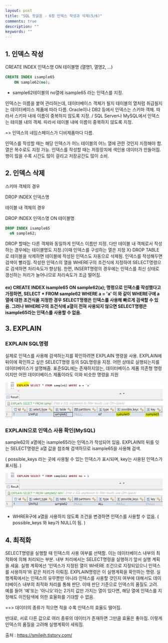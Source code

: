 ```yaml
---
layout: post
title: "SQL 첫걸음 - 6장 인덱스 작성과 삭제(5/6)" 
comments: true
description: ""
keywords: ""
---
```


## 1. 인덱스 작성

CREATE INDEX 인덱스명 ON 테이블명 (열명1, 열명2, ...)

```sql
CREATE INDEX isample65  
    ON sample62(no); 
```

- sample62테이블의 no열에 isample65 라는 인덱스를 지정. 

인덱스는 이름을 붙여 관리하는데, 데이터베이스 객체가 될지 테이블의 열처럼 취급될지는 데이터베이스 제품에 따라 다름. Oracle이나 DB2 등에서 인덱스는 스키마 객체. 따라서 스키마 내에 이름이 중복하지 않도록 지정. /  SQL Server나 MySQL에서 인덱스는 테이블 내의 객체. 따라서 테이블 내에 이름이 중복하지 않도록 지정. 

=> 인덱스의 네임스페이스가 디비제품마다 다름. 

인덱스를 작성할 때는 해당 인덱스가 어느 테이블의 어느 열에 관한 것인지 지정해야 함. 열은 복수로도 지정 가능. 인덱스를 작성할 때는 저장장치에 색인용 데이터가 만들어짐. 행이 많을 수록 시간도 많이 걸리고 저장공간도 많이 소비. 


## 2. 인덱스 삭제 

스키마 객체의 경우

DROP INDEX 인덱스명

테이블 내 객체의 경우 

DROP INDEX 인덱스명 ON 테이블명 

```sql
DROP INDEX isample65  
  oN sample62;
```

DROP 할때는 다른 객체와 동일하게 인덱스 이름만 지정. 다만 테이블 내 객체로서 작성하는 경우에는 테이블명도 지정.(이때 인덱스를 구성하는 열은 지정 X) DROP TABLE로 테이블을 삭제하면 테이블에 작성된 인덱스도 자동으로 삭제됨. 인덱스를 작성해두면 검색이 빨라짐. 작성한 인덱스의 열을 WHERE구의 조건식에 지정하여 SELECT명령으로 검색하면 처리속도가 향상됨. 한편, INSERT명령의 경우에는 인덱스를 최신 상태로 갱신하는 처리가 늘어나므로 처리속도가 조금 떨어짐.

#### ex) CREATE INDEX isample65 ON sample62(a); 명령으로 인덱스를 작성했다고 가정하면, SELECT * FROM sample62 WHERE a = 'a' 이 와 같이 WHERE구에 a열에 대한 조건식을 지정한 경우 SELECT명령은 인덱스를 사용해 빠르게 검색할 수 있음. 그러나 WHERE구의 조건식에 a열이 전혀 사용되지 않으면 SELECT명령은 isample65라는 인덱스를 사용할 수 없음. 


## 3. EXPLAIN

### EXPLAIN SQL명령 

실제로 인덱스를 사용해 검색하는지를 확인하려면 EXPLAIN 명령을 사용. EXPLAIN에 뒤이에 확인하고 싶은 SELECT명령 등의 SQL명령을 지정. 어떤 상태로 실행되는지를 데이터베이스가 설명해줌. 표준SQL에는 존재하지않는, 데이터베이스 제품 의존형 명령이지만 어떤 데이터베이스 제품이라도 이와 비슷한 명령을 지원 

![991541465BAC8D4411](/images/sql_first_step/991541465BAC8D4411.png)

### EXPLAIN으로 인덱스 사용 확인(MySQL)

sample62의 a열에는 isample65라는 인덱스가 작성되어 있음. EXPLAIN의 뒤를 잇는 SELECT명령은 a열 값을 참조해 검색하므로 isample65을 사용해 검색. 

( possible_keys 라는 곳에 사용될 수 있는 인덱스가 표시되며, key는 사용된 인덱스가 표시됨. ) 

![99A2E14D5BAC90A506](/images/sql_first_step/99A2E14D5BAC90A506.png)

- WHRER구에  a열을 사용하지 않도록 조건을 변경하면 인덱스를 사용할 수 없음. ( possible_keys 와 key가 NULL이 됨. ) 


## 4. 최적화

SELECT명령을 실행할 때 인덱스의 사용 여부를 선택함. 이는 데이터베이스 내부의 최적화에 의해 처리되는 부분. 내부 처리에서는 SELECT명령을 실행하기 앞서 실행 계획을 세움. 실행 계획에선 '인덱스가 지정된 열이 WHERE 조건으로 지정되있으니 인덱스를 사용하자'와 같은 처리가 이뤄짐. EXPLAIN명령은 이 실행계획을 확인하는 명령. 실행계획에서는 인덱스의 유무뿐만 아니라 인덱스를 사용할 것인지 여부에 대해서도 데이터베이스 내부의 최적화 처리를 통해 판단. 이때 판단 기준으로 인덱스의 품질도 고려. 예를 들어 '예'또는 '아니오'라는 2가지 값만 가지는 열이 있다면, 해당 열에 인덱스를 지정해도 이진탐색에 의한 효율화를 기대할 수 없음.  

==> 데이터의 종류가 적으면 적을 수록 인덱스의 효율도 떨어짐. 

반대로, 서로 다른 값으로 여러 종류의 데이터가 존재하면 그만큼 효율은 좋아짐. 이렇게 인덱스의 품질을 고려해 실행계획이 세워짐. 


출처 : https://smilejh.tistory.com/